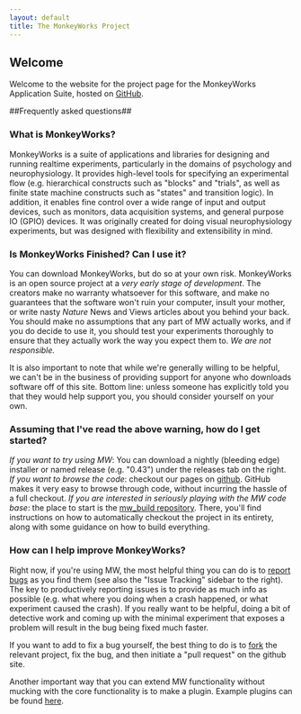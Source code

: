 ```yaml
---
layout: default
title: The MonkeyWorks Project
---
```


## Welcome ##
Welcome to the website for the project page for the MonkeyWorks Application Suite, hosted on <a href="http://github.com">GitHub</a>.


##Frequently asked questions##
### What is MonkeyWorks? ###
MonkeyWorks is a suite of applications and libraries for designing and running realtime experiments, particularly in the domains of psychology and neurophysiology.  It provides high-level tools for specifying an experimental flow (e.g. hierarchical constructs such as "blocks" and "trials", as well as finite state machine constructs such as "states" and transition logic).  In addition, it enables fine control over a wide range of input and output devices, such as monitors, data acquisition systems, and general purpose IO (GPIO) devices.  It was originally created for doing visual neurophysiology experiments, but was designed with flexibility and extensibility in mind.


### Is MonkeyWorks Finished? Can I use it? ###
You can download MonkeyWorks, but do so at your own risk.  MonkeyWorks is an open source project at a _very early stage of development_.  The creators make no warranty whatsoever for this software, and make no guarantees that the software won't ruin your computer, insult your mother, or write nasty _Nature_ News and Views articles about you behind your back.  You should make no assumptions that any part of MW actually works, and if you do decide to use it, you should test your experiments thoroughly to ensure that they actually work the way you expect them to. *We are not responsible.*

It is also important to note that while we're generally willing to be helpful, we can't be in the business of providing support for anyone who downloads software off of this site.  Bottom line: unless someone has explicitly told you that they would help support you, you should consider yourself on your own.

### Assuming that I've read the above warning, how do I get started? ###

*If you want to try using MW*: You can download a nightly (bleeding edge) installer or named release (e.g. "0.43") under the releases tab on the right.
*If you want to browse the code*: checkout our pages on [github](http://github.com/monkeyworks-project).  GitHub makes it very easy to browse through code, without incurring the hassle of a full checkout. 
*If you are interested in seriously playing with the MW code base*: the place to start is the [mw_build repository](http://github.com/monkeyworks-project/mw_build/tree/master). There, you'll find instructions on how to automatically checkout the project in its entirety, along with some guidance on how to build everything.

### How can I help improve MonkeyWorks? ###
Right now, if you're using MW, the most helpful thing you can do is to [report bugs](http://monkeyworks.lighthouse.com) as you find them (see also the "Issue Tracking" sidebar to the right).  The key to productively reporting issues is to provide as much info as possible (e.g. what where you doing when a crash happened, or what experiment caused the crash).  If you really want to be helpful, doing a bit of detective work and coming up with the minimal experiment that exposes a problem will result in the bug being fixed much faster.

If you want to add to fix a bug yourself, the best thing to do is to [fork](http://railsontherun.com/2008/3/3/how-to-use-github-and-submit-a-patch) the relevant project, fix the bug, and then initiate a "pull request" on the github site.  

Another important way that you can extend MW functionality without mucking with the core functionality is to make a plugin.  Example plugins can be found [here](http://github.com/monkeyworks-project/mw_core_plugins).